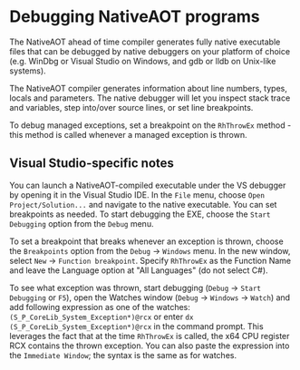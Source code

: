 # Debugging NativeAOT programs

The NativeAOT ahead of time compiler generates fully native executable files that can be debugged by native debuggers on your platform of choice (e.g. WinDbg or Visual Studio on Windows, and gdb or lldb on Unix-like systems).

The NativeAOT compiler generates information about line numbers, types, locals and parameters. The native debugger will let you inspect stack trace and variables, step into/over source lines, or set line breakpoints.

To debug managed exceptions, set a breakpoint on the `RhThrowEx` method - this method is called whenever a managed exception is thrown.

## Visual Studio-specific notes

You can launch a NativeAOT-compiled executable under the VS debugger by opening it in the Visual Studio IDE. In the `File` menu, choose `Open Project/Solution...` and navigate to the native executable. You can set breakpoints as needed. To start debugging the EXE, choose the `Start Debugging` option from the `Debug` menu.

To set a breakpoint that breaks whenever an exception is thrown, choose the `Breakpoints` option from the `Debug` -> `Windows` menu. In the new window, select `New` -> `Function breakpoint`. Specify `RhThrowEx` as the Function Name and leave the Language option at "All Languages" (do not select C#).

To see what exception was thrown, start debugging (`Debug` -> `Start Debugging` or `F5`), open the Watches window (`Debug` -> `Windows` -> `Watch`) and add following expression as one of the watches: `(S_P_CoreLib_System_Exception*)@rcx` or enter `dx (S_P_CoreLib_System_Exception*)@rcx` in the command prompt. This leverages the fact that at the time `RhThrowEx` is called, the x64 CPU register RCX contains the thrown exception. You can also paste the expression into the `Immediate Window`; the syntax is the same as for watches.
